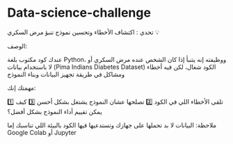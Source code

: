 # Data-science-challenge

تحدي : اكتشاف الأخطاء وتحسين نموذج تنبؤ مرض السكري 💡

الوصف:

عندك كود مكتوب بلغة Python، ووظيفته إنه يتنبأ إذا كان الشخص عنده مرض السكري أو لا باستخدام بيانات (Pima Indians Diabetes Dataset)
الكود شغال، لكن فيه أخطاء ومشاكل في طريقة تجهيز البيانات وبناء النموذج

مهمتك إنك:

1️⃣ تلقى الأخطاء اللي في الكود
2️⃣ تصلحها عشان النموذج يشتغل بشكل أحسن
3️⃣ كيف يمكن تقييم أداء النموذج بشكل أفضل؟

ملاحظة: البيانات لا بد تحملها على جهازك وتستدعيها فيها الكود بالبيئة اللي تناسبك إما Google Colab أو Jupyter

